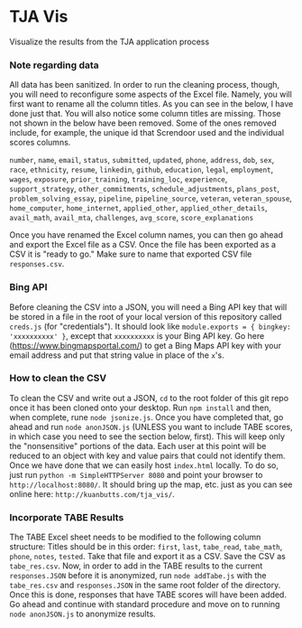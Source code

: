 # TJA Vis
Visualize the results from the TJA application process

### Note regarding data
All data has been sanitized. In order to run the cleaning process, though, you will need to reconfigure some aspects of the Excel file. Namely, you will first want to rename all the column titles. As you can see in the below, I have done just that. You will also notice some column titles are missing. Those not shown in the below have been removed. Some of the ones removed include, for example, the unique id that Screndoor used and the individual scores columns.

`number`, `name`, `email`, `status`, `submitted`, `updated`, `phone`, `address`, `dob`, `sex`, `race`, `ethnicity`, `resume`, `linkedin`, `github`, `education`, `legal`, `employment`, `wages`, `exposure`, `prior_training`, `training_loc`, `experience`, `support_strategy`, `other_commitments`, `schedule_adjustments`, `plans_post`, `problem_solving_essay`, `pipeline`, `pipeline_source`, `veteran`, `veteran_spouse`, `home_computer`, `home_internet`, `applied_other`, `applied_other_details`, `avail_math`, `avail_mta`, `challenges`, `avg_score`, `score_explanations`

Once you have renamed the Excel column names, you can then go ahead and export the Excel file as a CSV. Once the file has been exported as a CSV it is "ready to go." Make sure to name that exported CSV file `responses.csv`.

### Bing API
Before cleaning the CSV into a JSON, you will need a Bing API key that will be stored in a file in the root of your local version of this repository called `creds.js` (for "credentials"). It should look like `module.exports = { bingkey: 'xxxxxxxxxx' }`, except that `xxxxxxxxxx` is your Bing API key. Go here (https://www.bingmapsportal.com/) to get a Bing Maps API key with your email address and put that string value in place of the `x`'s.

### How to clean the CSV
To clean the CSV and write out a JSON, `cd` to the root folder of this git repo once it has been cloned onto your desktop. Run `npm install` and then, when complete, rune `node jsonize.js`. Once you have completed that, go ahead and run `node anonJSON.js` (UNLESS you want to include TABE scores, in which case you need to see the section below, first). This will keep only the "nonsensitive" portions of the data. Each user at this point will be reduced to an object with key and value pairs that could not identify them. Once we have done that we can easily host `index.html` locally. To do so, just run `python -m SimpleHTTPServer 8080` and point your browser to `http://localhost:8080/`. It should bring up the map, etc. just as you can see online here: `http://kuanbutts.com/tja_vis/`.

### Incorporate TABE Results
The TABE Excel sheet needs to be modified to the following column structure: Titles should be in this order: `first`, `last`, `tabe_read`, `tabe_math`, `phone`, `notes`, `tested`. Take that file and export it as a CSV. Save the CSV as `tabe_res.csv`. Now, in order to add in the TABE results to the current `responses.JSON` before it is anonymized, run `node addTabe.js` with the `tabe_res.csv` and `responses.JSON` in the same root folder of the directory. Once this is done, responses that have TABE scores will have been added. Go ahead and continue with standard procedure and move on to running `node anonJSON.js` to anonymize results.
